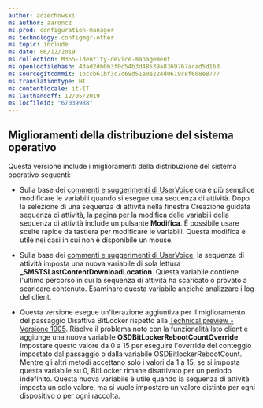 ```yaml
---
author: aczechowski
ms.author: aaroncz
ms.prod: configuration-manager
ms.technology: configmgr-other
ms.topic: include
ms.date: 06/12/2019
ms.collection: M365-identity-device-management
ms.openlocfilehash: 43ad2db0b3f0c54b3d48539a8369767acad5d163
ms.sourcegitcommit: 1bccb61bf3c7c69d51e0e224d0619c8f608e8777
ms.translationtype: HT
ms.contentlocale: it-IT
ms.lasthandoff: 12/05/2019
ms.locfileid: "67039988"
---
```

## <a name="bkmk_osd"></a> Miglioramenti della distribuzione del sistema operativo

Questa versione include i miglioramenti della distribuzione del sistema operativo seguenti:

- Sulla base dei [commenti e suggerimenti di UserVoice](https://configurationmanager.uservoice.com/forums/300492-ideas/suggestions/18751582-keyboard-support-for-edit-task-sequence-variables) ora è più semplice modificare le variabili quando si esegue una sequenza di attività. Dopo la selezione di una sequenza di attività nella finestra Creazione guidata sequenza di attività, la pagina per la modifica delle variabili della sequenza di attività include un pulsante **Modifica**. È possibile usare scelte rapide da tastiera per modificare le variabili. Questa modifica è utile nei casi in cui non è disponibile un mouse.<!-- 4668846 -->

- Sulla base dei [commenti e suggerimenti di UserVoice](https://configurationmanager.uservoice.com/forums/300492-ideas/suggestions/20172811-display-what-distribution-point-is-being-used-duri), la sequenza di attività imposta una nuova variabile di sola lettura **_SMSTSLastContentDownloadLocation**. Questa variabile contiene l'ultimo percorso in cui la sequenza di attività ha scaricato o provato a scaricare contenuto. Esaminare questa variabile anziché analizzare i log del client.<!-- 2840337 -->

- Questa versione esegue un'iterazione aggiuntiva per il miglioramento del passaggio Disattiva BitLocker rispetto alla [Technical preview - Versione 1905](/sccm/core/get-started/2019/technical-preview-1905#bkmk_osd). Risolve il problema noto con la funzionalità lato client e aggiunge una nuova variabile **OSDBitLockerRebootCountOverride**. Impostare questo valore da 0 a 15 per eseguire l'override del conteggio impostato dal passaggio o dalla variabile OSDBitlockerRebootCount. Mentre gli altri metodi accettano solo i valori da 1 a 15, se si imposta questa variabile su 0, BitLocker rimane disattivato per un periodo indefinito. Questa nuova variabile è utile quando la sequenza di attività imposta un solo valore, ma si vuole impostare un valore distinto per ogni dispositivo o per ogni raccolta.<!-- 4512937 -->
